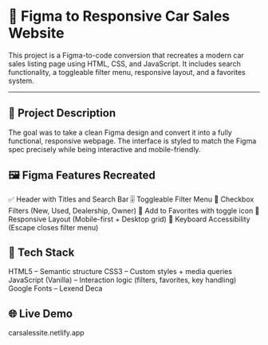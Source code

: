 # 🎨 Figma to Responsive Car Sales Website

This project is a Figma-to-code conversion that recreates a modern car sales listing page using HTML, CSS, and JavaScript. It includes search functionality, a toggleable filter menu, responsive layout, and a favorites system.

---

## 📌 Project Description

The goal was to take a clean Figma design and convert it into a fully functional, responsive webpage. The interface is styled to match the Figma spec precisely while being interactive and mobile-friendly.

## 🖼️ Figma Features Recreated

✅ Header with Titles and Search Bar
🎚️ Toggleable Filter Menu
📝 Checkbox Filters (New, Used, Dealership, Owner)
💖 Add to Favorites with toggle icon
📱 Responsive Layout (Mobile-first + Desktop grid)
🎯 Keyboard Accessibility (Escape closes filter menu)

## 🧩 Tech Stack

HTML5 – Semantic structure
CSS3 – Custom styles + media queries
JavaScript (Vanilla) – Interaction logic (filters, favorites, key handling)
Google Fonts – Lexend Deca

## 🌐 Live Demo

carsalessite.netlify.app

